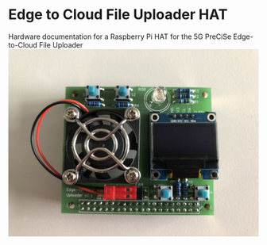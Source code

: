 # Edge to Cloud File Uploader HAT
Hardware documentation for a Raspberry Pi HAT for the 5G PreCiSe Edge-to-Cloud File Uploader
![Assembled PCB](https://github.com/5G-PreCiSe/edge-to-cloud-file-uploader-hat/blob/main/images/Assembled_Edge-to-Cloud-File-Uploader.JPEG)
